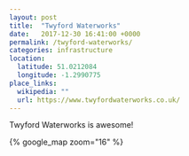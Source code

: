 ```yaml
---
layout: post
title:  "Twyford Waterworks"
date:   2017-12-30 16:41:00 +0000
permalink: /twyford-waterworks/
categories: infrastructure
location:
  latitude: 51.0212084
  longitude: -1.2990775
place_links:
  wikipedia: ""
  url: https://www.twyfordwaterworks.co.uk/
---
```

Twyford Waterworks is awesome!

{% google_map zoom="16" %}
